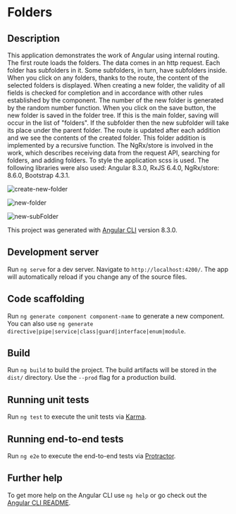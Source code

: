 # Folders

## Description
This application demonstrates the work of Angular using internal routing. 
The first route loads the folders. The data comes in an http request. 
Each folder has subfolders in it. Some subfolders, in turn, have subfolders
 inside. When you click on any folders, thanks to the route, the content of 
 the selected folders is displayed. When creating a new folder, the validity 
 of all fields is checked for completion and in accordance with other rules 
 established by the component. The number of the new folder is generated 
 by the random number function. When you click on the save button, the new 
 folder is saved in the folder tree. If this is the main folder, saving will 
 occur in the list of "folders". If the subfolder then the new subfolder will 
 take its place under the parent folder. The route is updated after each 
 addition and we see the contents of the created folder. This folder addition 
 is implemented by a recursive function. The NgRx/store is involved in the work, 
 which describes receiving data from the request API, searching for folders, 
 and adding folders. To style the application scss is used. The following 
 libraries were also used: Angular 8.3.0, RxJS 6.4.0, NgRx/store: 8.6.0, 
 Bootstrap 4.3.1.

![create-new-folder](src/assets/createNewFolder.png)

![new-folder](src/assets/newFolder.png)

![new-subFolder](src/assets/newSubFolder.png)

This project was generated with [Angular CLI](https://github.com/angular/angular-cli) version 8.3.0.

## Development server

Run `ng serve` for a dev server. Navigate to `http://localhost:4200/`. The app will automatically reload if you change any of the source files.

## Code scaffolding

Run `ng generate component component-name` to generate a new component. You can also use `ng generate directive|pipe|service|class|guard|interface|enum|module`.

## Build

Run `ng build` to build the project. The build artifacts will be stored in the `dist/` directory. Use the `--prod` flag for a production build.

## Running unit tests

Run `ng test` to execute the unit tests via [Karma](https://karma-runner.github.io).

## Running end-to-end tests

Run `ng e2e` to execute the end-to-end tests via [Protractor](http://www.protractortest.org/).

## Further help

To get more help on the Angular CLI use `ng help` or go check out the [Angular CLI README](https://github.com/angular/angular-cli/blob/master/README.md).
